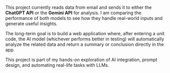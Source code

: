 This project currently reads data from email and sends it to either the **ChatGPT API** or the **Gemini API** for analysis. I am comparing the performance of both models to see how they handle real-world inputs and generate useful insights.

The long-term goal is to build a web application where, after entering a unit code, the AI model (whichever performs better in testing) will automatically analyze the related data and return a summary or conclusion directly in the app.

This project is part of my hands-on exploration of AI integration, prompt design, and automating real-life tasks with LLMs.
